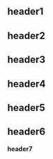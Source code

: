 **header1**
---
**header2**
---
**header3**
---
**header4**
---
**header5**
---
**header6**
---
**header7**